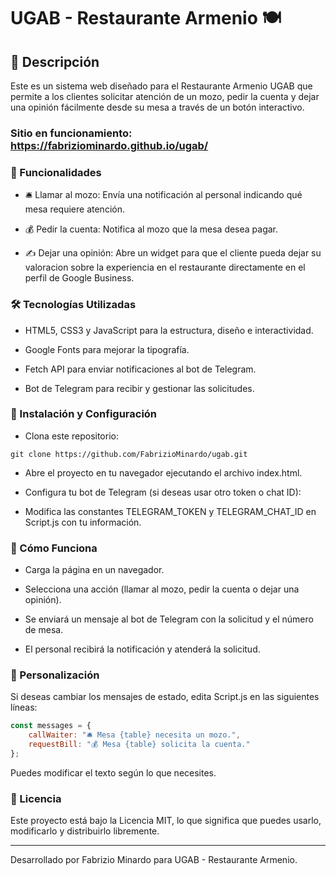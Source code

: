 # UGAB - Restaurante Armenio 🍽️

## 📌 Descripción

Este es un sistema web diseñado para el Restaurante Armenio UGAB que permite a los clientes solicitar atención de un mozo, pedir la cuenta y dejar una opinión fácilmente desde su mesa a través de un botón interactivo.

### Sitio en funcionamiento: https://fabriziominardo.github.io/ugab/

### 🚀 Funcionalidades

- 🛎️ Llamar al mozo: Envía una notificación al personal indicando qué mesa requiere atención.

- 💰 Pedir la cuenta: Notifica al mozo que la mesa desea pagar.

- ✍️ Dejar una opinión: Abre un widget para que el cliente pueda dejar su valoracion sobre la experiencia en el restaurante directamente en el perfil de Google Business.

### 🛠️ Tecnologías Utilizadas

- HTML5, CSS3 y JavaScript para la estructura, diseño e interactividad.

- Google Fonts para mejorar la tipografía.

- Fetch API para enviar notificaciones al bot de Telegram.

- Bot de Telegram para recibir y gestionar las solicitudes.

### 📜 Instalación y Configuración

- Clona este repositorio:

```git
git clone https://github.com/FabrizioMinardo/ugab.git
```
- Abre el proyecto en tu navegador ejecutando el archivo index.html.

- Configura tu bot de Telegram (si deseas usar otro token o chat ID):

- Modifica las constantes TELEGRAM_TOKEN y TELEGRAM_CHAT_ID en Script.js con tu información.


### 🎯 Cómo Funciona

- Carga la página en un navegador.

- Selecciona una acción (llamar al mozo, pedir la cuenta o dejar una opinión).

- Se enviará un mensaje al bot de Telegram con la solicitud y el número de mesa.

- El personal recibirá la notificación y atenderá la solicitud.

### 📌 Personalización

Si deseas cambiar los mensajes de estado, edita Script.js en las siguientes líneas:

```javascript
const messages = {
    callWaiter: "🛎️ Mesa {table} necesita un mozo.",
    requestBill: "💰 Mesa {table} solicita la cuenta."
};
```
Puedes modificar el texto según lo que necesites.

### 📄 Licencia

Este proyecto está bajo la Licencia MIT, lo que significa que puedes usarlo, modificarlo y distribuirlo libremente.

-------------------------------------------------------------------------------------------------------------------

Desarrollado por Fabrizio Minardo para UGAB - Restaurante Armenio.


